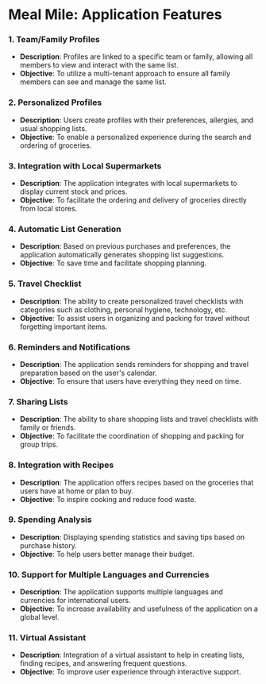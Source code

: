 # Meal Mile: Application Features

### 1. Team/Family Profiles
- **Description**: Profiles are linked to a specific team or family, allowing all members to view and interact with the same list.
- **Objective**: To utilize a multi-tenant approach to ensure all family members can see and manage the same list.

### 2. Personalized Profiles
- **Description**: Users create profiles with their preferences, allergies, and usual shopping lists.
- **Objective**: To enable a personalized experience during the search and ordering of groceries.

### 3. Integration with Local Supermarkets
- **Description**: The application integrates with local supermarkets to display current stock and prices.
- **Objective**: To facilitate the ordering and delivery of groceries directly from local stores.

### 4. Automatic List Generation
- **Description**: Based on previous purchases and preferences, the application automatically generates shopping list suggestions.
- **Objective**: To save time and facilitate shopping planning.

### 5. Travel Checklist
- **Description**: The ability to create personalized travel checklists with categories such as clothing, personal hygiene, technology, etc.
- **Objective**: To assist users in organizing and packing for travel without forgetting important items.

### 6. Reminders and Notifications
- **Description**: The application sends reminders for shopping and travel preparation based on the user's calendar.
- **Objective**: To ensure that users have everything they need on time.

### 7. Sharing Lists
- **Description**: The ability to share shopping lists and travel checklists with family or friends.
- **Objective**: To facilitate the coordination of shopping and packing for group trips.

### 8. Integration with Recipes
- **Description**: The application offers recipes based on the groceries that users have at home or plan to buy.
- **Objective**: To inspire cooking and reduce food waste.

### 9. Spending Analysis
- **Description**: Displaying spending statistics and saving tips based on purchase history.
- **Objective**: To help users better manage their budget.

### 10. Support for Multiple Languages and Currencies
- **Description**: The application supports multiple languages and currencies for international users.
- **Objective**: To increase availability and usefulness of the application on a global level.

### 11. Virtual Assistant
- **Description**: Integration of a virtual assistant to help in creating lists, finding recipes, and answering frequent questions.
- **Objective**: To improve user experience through interactive support.
